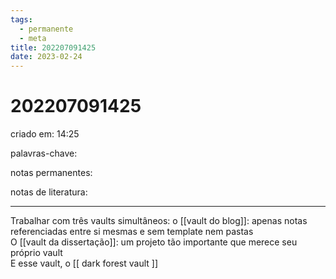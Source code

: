 ```yaml
---
tags:
  - permanente
  - meta
title: 202207091425
date: 2023-02-24
---
```


# 202207091425

criado em: 14:25

palavras-chave: 

notas permanentes:

notas de literatura:

---

Trabalhar com três vaults simultâneos: o [[vault do blog]]: apenas notas referenciadas entre si mesmas e sem template nem pastas  
O [[vault da dissertação]]: um projeto tão importante que merece seu próprio vault  
E esse vault, o [[ dark forest vault ]]
